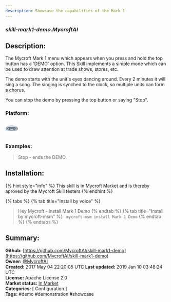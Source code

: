 ```yaml
---
description: Showcase the capabilities of the Mark 1
---
```


### _skill-mark1-demo.MycroftAI_  
## Description:  
The Mycroft Mark 1 menu which appears when you press and hold the top button
has a 'DEMO' option.  This Skill implements a simple mode which can be used
to draw attention at trade shows, stores, etc.

The demo starts with the unit's eyes dancing around.  Every 2 minutes it will
sing a song.  The singing is synched to the clock, so multiple units can form
a chorus.

You can stop the demo by pressing the top button or saying "Stop".  
  
  
### Platform:  
 ![Mark I](../.gitbook/assets/mark-1-icon.png)   
### Examples:  
> Stop - ends the DEMO.  
  
## Installation:  
{% hint style="info" %}
This skill is in Mycroft Market and is thereby aproved by the Mycroft Skill testers
{% endhint %}
    
{% tabs %}
{% tab title="Install by voice" %}
> Hey Mycroft - install Mark 1 Demo
{% endtab %}
  {% tab title="Install by mycroft-msm" %}
``` mycroft-msm install Mark 1 Demo```
{% endtab %}
  {% endtabs %}
    
## Summary:  
**Github:** [https://github.com/MycroftAI/skill-mark1-demo](https://github.com/MycroftAI/skill-mark1-demo)  
**Owner:** [@MycroftAI](https://github.com/MycroftAI)  
**Created:** 2017 May 04 22:20:05 UTC  **Last updated:** 2019 Jan 10 03:48:24 UTC  
**License:** Apache License 2.0  
**Market status:** [In Market](https://market.mycroft.ai/skill/mycroft-mark-1-demo)  
**Categories:** [ Configuration ]   
**Tags:** \#demo \#demonstration \#showcase   
